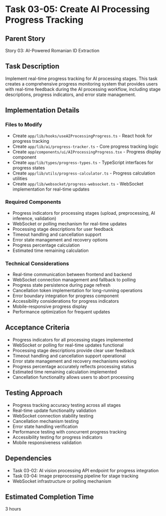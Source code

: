 # Task 03-05: Create AI Processing Progress Tracking

## Parent Story

Story 03: AI-Powered Romanian ID Extraction

## Task Description

Implement real-time progress tracking for AI processing stages. This task creates a comprehensive
progress monitoring system that provides users with real-time feedback during the AI processing
workflow, including stage descriptions, progress indicators, and error state management.

## Implementation Details

### Files to Modify

- Create `app/lib/hooks/useAIProcessingProgress.ts` - React hook for progress tracking
- Create `app/lib/ai/progress-tracker.ts` - Core progress tracking logic
- Create `app/components/ui/AIProcessingProgress.tsx` - Progress display component
- Create `app/lib/types/progress-types.ts` - TypeScript interfaces for progress states
- Create `app/lib/utils/progress-calculator.ts` - Progress calculation utilities
- Create `app/lib/websocket/progress-websocket.ts` - WebSocket implementation for real-time updates

### Required Components

- Progress indicators for processing stages (upload, preprocessing, AI inference, validation)
- WebSocket or polling mechanism for real-time updates
- Processing stage descriptions for user feedback
- Timeout handling and cancellation support
- Error state management and recovery options
- Progress percentage calculation
- Estimated time remaining calculation

### Technical Considerations

- Real-time communication between frontend and backend
- WebSocket connection management and fallback to polling
- Progress state persistence during page refresh
- Cancellation token implementation for long-running operations
- Error boundary integration for progress component
- Accessibility considerations for progress indicators
- Mobile-responsive progress display
- Performance optimization for frequent updates

## Acceptance Criteria

- Progress indicators for all processing stages implemented
- WebSocket or polling for real-time updates functional
- Processing stage descriptions provide clear user feedback
- Timeout handling and cancellation support operational
- Error state management and recovery mechanisms working
- Progress percentage accurately reflects processing status
- Estimated time remaining calculation implemented
- Cancellation functionality allows users to abort processing

## Testing Approach

- Progress tracking accuracy testing across all stages
- Real-time update functionality validation
- WebSocket connection stability testing
- Cancellation mechanism testing
- Error state handling verification
- Performance testing with concurrent progress tracking
- Accessibility testing for progress indicators
- Mobile responsiveness validation

## Dependencies

- Task 03-02: AI vision processing API endpoint for progress integration
- Task 03-04: Image preprocessing pipeline for stage tracking
- WebSocket infrastructure or polling mechanism

## Estimated Completion Time

3 hours
